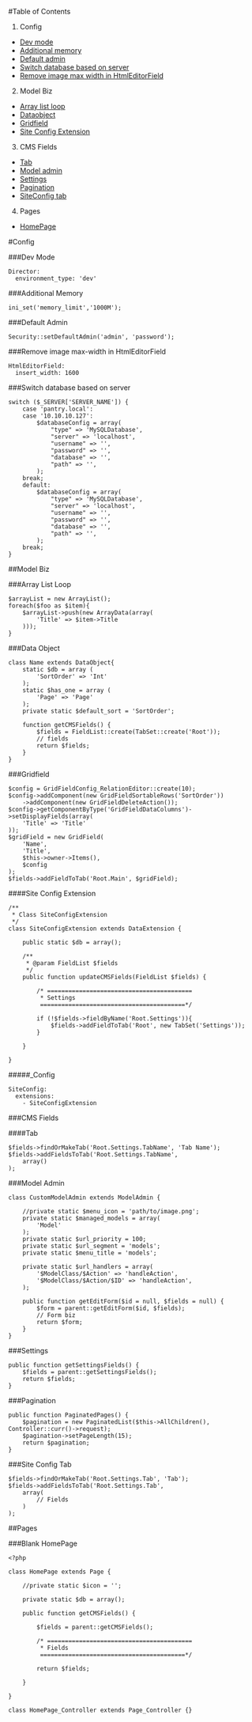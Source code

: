 #Table of Contents

1. Config
  * [Dev mode](#dev-mode)
  * [Additional memory](#additional-memory)
  * [Default admin](#default-admin)
  * [Switch database based on server](#switch-database-based-on-server)
  * [Remove image max width in HtmlEditorField](#remove-image-max-width-in-htmleditorfield)
2. Model Biz
  * [Array list loop](#array-list-loop)
  * [Dataobject](#data-object)
  * [Gridfield](#gridfield)
  * [Site Config Extension](#site-config-extension)
3. CMS Fields
  * [Tab](#tab)
  * [Model admin](#model-admin)
  * [Settings](#settings)
  * [Pagination](#pagination)
  * [SiteConfig tab](#site-config-tab)
4. Pages
  * [HomePage](#blank-homepage)

#Config

###Dev Mode

```
Director:
  environment_type: 'dev'
```

###Additional Memory

```
ini_set('memory_limit','1000M');
```

###Default Admin

```
Security::setDefaultAdmin('admin', 'password');
```

###Remove image max-width in HtmlEditorField

```
HtmlEditorField:
  insert_width: 1600
```

###Switch database based on server

```
switch ($_SERVER['SERVER_NAME']) {
    case 'pantry.local':
    case '10.10.10.127':
        $databaseConfig = array(
            "type" => 'MySQLDatabase',
            "server" => 'localhost',
            "username" => '',
            "password" => '',
            "database" => '',
            "path" => '',
        );
    break;
    default:
        $databaseConfig = array(
            "type" => 'MySQLDatabase',
            "server" => 'localhost',
            "username" => '',
            "password" => '',
            "database" => '',
            "path" => '',
        );
    break;
}
```

##Model Biz

###Array List Loop
```
$arrayList = new ArrayList();
foreach($foo as $item){
    $arrayList->push(new ArrayData(array(
        'Title' => $item->Title
    )));
}
```

###Data Object

```
class Name extends DataObject{
    static $db = array (
        'SortOrder' => 'Int'
    );
    static $has_one = array (
        'Page' => 'Page'
    );
    private static $default_sort = 'SortOrder';

    function getCMSFields() {
        $fields = FieldList::create(TabSet::create('Root'));
        // fields
        return $fields;
    }
}
```

###Gridfield

```
$config = GridFieldConfig_RelationEditor::create(10);
$config->addComponent(new GridFieldSortableRows('SortOrder'))
    ->addComponent(new GridFieldDeleteAction());
$config->getComponentByType('GridFieldDataColumns')->setDisplayFields(array(
    'Title' => 'Title'
));
$gridField = new GridField(
    'Name',
    'Title',
    $this->owner->Items(),
    $config
);
$fields->addFieldToTab('Root.Main', $gridField);
```

####Site Config Extension

```
/**
 * Class SiteConfigExtension
 */
class SiteConfigExtension extends DataExtension {

    public static $db = array();

    /**
     * @param FieldList $fields
     */
    public function updateCMSFields(FieldList $fields) {

        /* =========================================
         * Settings
         =========================================*/

        if (!$fields->fieldByName('Root.Settings')){
            $fields->addFieldToTab('Root', new TabSet('Settings'));
        }

    }

}
```

#####_Config

```
SiteConfig:
  extensions:
    - SiteConfigExtension
```

###CMS Fields

####Tab

```
$fields->findOrMakeTab('Root.Settings.TabName', 'Tab Name');
$fields->addFieldsToTab('Root.Settings.TabName',
    array()
);
```

###Model Admin

```
class CustomModelAdmin extends ModelAdmin {

    //private static $menu_icon = 'path/to/image.png';
    private static $managed_models = array(
        'Model'
    );
    private static $url_priority = 100;
    private static $url_segment = 'models';
    private static $menu_title = 'models';

    private static $url_handlers = array(
        '$ModelClass/$Action' => 'handleAction',
        '$ModelClass/$Action/$ID' => 'handleAction',
    );

    public function getEditForm($id = null, $fields = null) {
        $form = parent::getEditForm($id, $fields);
        // Form biz
        return $form;
    }
}
```

###Settings

```
public function getSettingsFields() {
    $fields = parent::getSettingsFields();
    return $fields;
}
```

###Pagination

```
public function PaginatedPages() {
    $pagination = new PaginatedList($this->AllChildren(), Controller::curr()->request);
    $pagination->setPageLength(15);
    return $pagination;
}
```

###Site Config Tab

```
$fields->findOrMakeTab('Root.Settings.Tab', 'Tab');
$fields->addFieldsToTab('Root.Settings.Tab',
    array(
        // Fields
    )
);
```

##Pages

###Blank HomePage

```
<?php

class HomePage extends Page {

    //private static $icon = '';

    private static $db = array();

    public function getCMSFields() {

        $fields = parent::getCMSFields();

        /* =========================================
         * Fields
         =========================================*/

        return $fields;

    }

}

class HomePage_Controller extends Page_Controller {}
```
